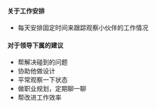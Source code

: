 #### 关于工作安排

* 每天安排固定时间来跟踪观察小伙伴的工作情况

#### 对于领导下属的建议

* 帮解决碰到的问题
* 协助他做设计
* 平常观察一下状态
* 做职业规划，定期聊一聊
* 帮改进工作效率
